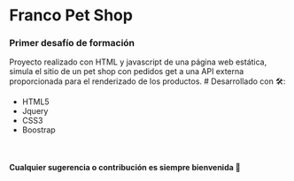# Franco Pet Shop
<h3>Primer desafío de formación</h3>
Proyecto realizado con HTML y javascript de una página web estática, simula el sitio de un pet shop con pedidos get a una API externa proporcionada para el renderizado de los productos.
# Desarrollado con 🛠️:
<ul>
    <li>HTML5</li>
    <liJavascriptli>
    <li>Jquery</li>
    <li>CSS3</li>
    <li>Boostrap</li>
</ul><br>
<h4>Cualquier sugerencia o contribución es siempre bienvenida 🙏<h4>  
